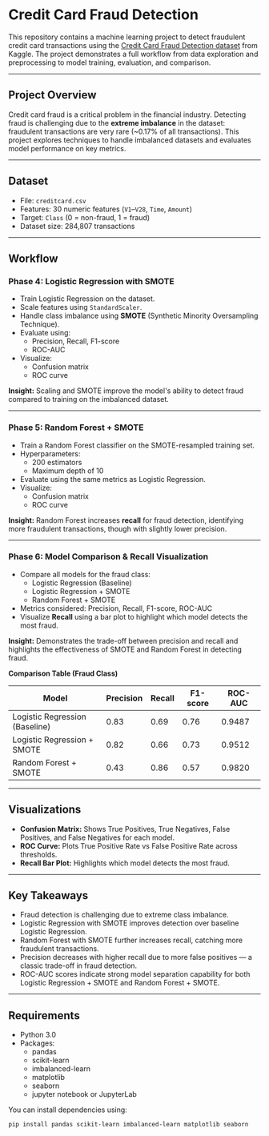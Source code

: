 # Credit Card Fraud Detection

This repository contains a machine learning project to detect fraudulent credit card transactions using the [Credit Card Fraud Detection dataset](https://www.kaggle.com/mlg-ulb/creditcardfraud) from Kaggle. The project demonstrates a full workflow from data exploration and preprocessing to model training, evaluation, and comparison.

---

## Project Overview

Credit card fraud is a critical problem in the financial industry. Detecting fraud is challenging due to the **extreme imbalance** in the dataset: fraudulent transactions are very rare (~0.17% of all transactions). This project explores techniques to handle imbalanced datasets and evaluates model performance on key metrics.

---

## Dataset

- File: `creditcard.csv`
- Features: 30 numeric features (`V1`–`V28`, `Time`, `Amount`)
- Target: `Class` (0 = non-fraud, 1 = fraud)
- Dataset size: 284,807 transactions

---

## Workflow

### Phase 4: Logistic Regression with SMOTE

- Train Logistic Regression on the dataset.
- Scale features using `StandardScaler`.
- Handle class imbalance using **SMOTE** (Synthetic Minority Oversampling Technique).
- Evaluate using:
  - Precision, Recall, F1-score
  - ROC-AUC
- Visualize:
  - Confusion matrix
  - ROC curve

**Insight:** Scaling and SMOTE improve the model's ability to detect fraud compared to training on the imbalanced dataset.

---

### Phase 5: Random Forest + SMOTE

- Train a Random Forest classifier on the SMOTE-resampled training set.
- Hyperparameters:
  - 200 estimators
  - Maximum depth of 10
- Evaluate using the same metrics as Logistic Regression.
- Visualize:
  - Confusion matrix
  - ROC curve

**Insight:** Random Forest increases **recall** for fraud detection, identifying more fraudulent transactions, though with slightly lower precision.

---

### Phase 6: Model Comparison & Recall Visualization

- Compare all models for the fraud class:
  - Logistic Regression (Baseline)
  - Logistic Regression + SMOTE
  - Random Forest + SMOTE
- Metrics considered: Precision, Recall, F1-score, ROC-AUC
- Visualize **Recall** using a bar plot to highlight which model detects the most fraud.

**Insight:** Demonstrates the trade-off between precision and recall and highlights the effectiveness of SMOTE and Random Forest in detecting fraud.

**Comparison Table (Fraud Class)**

| Model | Precision | Recall | F1-score | ROC-AUC |
|-------|-----------|--------|----------|---------|
| Logistic Regression (Baseline) | 0.83 | 0.69 | 0.76 | 0.9487 |
| Logistic Regression + SMOTE | 0.82 | 0.66 | 0.73 | 0.9512 |
| Random Forest + SMOTE | 0.43 | 0.86 | 0.57 | 0.9820 |

---

## Visualizations

- **Confusion Matrix:** Shows True Positives, True Negatives, False Positives, and False Negatives for each model.
- **ROC Curve:** Plots True Positive Rate vs False Positive Rate across thresholds.
- **Recall Bar Plot:** Highlights which model detects the most fraud.

---

## Key Takeaways

- Fraud detection is challenging due to extreme class imbalance.
- Logistic Regression with SMOTE improves detection over baseline Logistic Regression.
- Random Forest with SMOTE further increases recall, catching more fraudulent transactions.
- Precision decreases with higher recall due to more false positives — a classic trade-off in fraud detection.
- ROC-AUC scores indicate strong model separation capability for both Logistic Regression + SMOTE and Random Forest + SMOTE.

---

## Requirements

- Python 3.0
- Packages:
  - pandas
  - scikit-learn
  - imbalanced-learn
  - matplotlib
  - seaborn
  - jupyter notebook or JupyterLab

You can install dependencies using:

```bash
pip install pandas scikit-learn imbalanced-learn matplotlib seaborn
